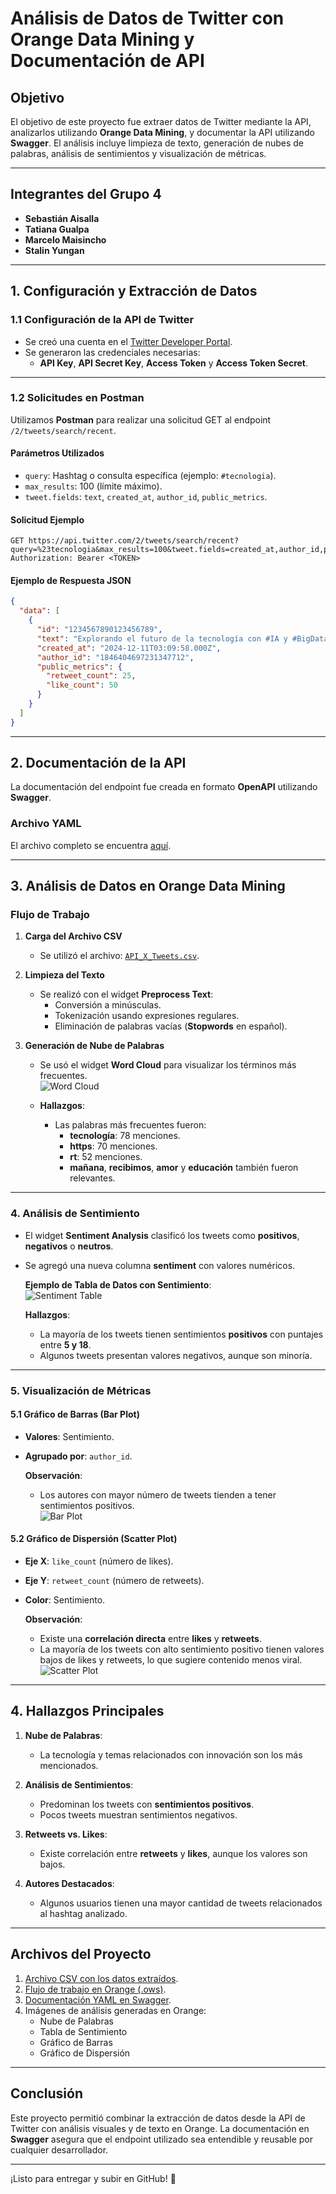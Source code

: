 # **Análisis de Datos de Twitter con Orange Data Mining y Documentación de API**

## **Objetivo**
El objetivo de este proyecto fue extraer datos de Twitter mediante la API, analizarlos utilizando **Orange Data Mining**, y documentar la API utilizando **Swagger**. El análisis incluye limpieza de texto, generación de nubes de palabras, análisis de sentimientos y visualización de métricas.

---

## **Integrantes del Grupo 4**
- **Sebastián Aisalla**  
- **Tatiana Gualpa**  
- **Marcelo Maisincho**  
- **Stalin Yungan**  

---

## **1. Configuración y Extracción de Datos**
### **1.1 Configuración de la API de Twitter**
- Se creó una cuenta en el [Twitter Developer Portal](https://developer.twitter.com/).
- Se generaron las credenciales necesarias:
  - **API Key**, **API Secret Key**, **Access Token** y **Access Token Secret**.

---

### **1.2 Solicitudes en Postman**
Utilizamos **Postman** para realizar una solicitud GET al endpoint `/2/tweets/search/recent`.

#### **Parámetros Utilizados**
- `query`: Hashtag o consulta específica (ejemplo: `#tecnologia`).
- `max_results`: 100 (límite máximo).
- `tweet.fields`: `text`, `created_at`, `author_id`, `public_metrics`.

#### **Solicitud Ejemplo**
```http
GET https://api.twitter.com/2/tweets/search/recent?query=%23tecnologia&max_results=100&tweet.fields=created_at,author_id,public_metrics
Authorization: Bearer <TOKEN>
```

#### **Ejemplo de Respuesta JSON**
```json
{
  "data": [
    {
      "id": "1234567890123456789",
      "text": "Explorando el futuro de la tecnología con #IA y #BigData.",
      "created_at": "2024-12-11T03:09:58.000Z",
      "author_id": "1846404697231347712",
      "public_metrics": {
        "retweet_count": 25,
        "like_count": 50
      }
    }
  ]
}
```

---

## **2. Documentación de la API**
La documentación del endpoint fue creada en formato **OpenAPI** utilizando **Swagger**.

### **Archivo YAML**
El archivo completo se encuentra [aquí](./G4_1-API_Twitter-1.0.0-resolved.yaml).

---

## **3. Análisis de Datos en Orange Data Mining**
### **Flujo de Trabajo**
1. **Carga del Archivo CSV**  
   - Se utilizó el archivo: [`API_X_Tweets.csv`](./API_X_Tweets.csv).

2. **Limpieza del Texto**  
   - Se realizó con el widget **Preprocess Text**:  
     - Conversión a minúsculas.  
     - Tokenización usando expresiones regulares.  
     - Eliminación de palabras vacías (**Stopwords** en español).

3. **Generación de Nube de Palabras**  
   - Se usó el widget **Word Cloud** para visualizar los términos más frecuentes.  
     ![Word Cloud](./images/wordcloud.png)

   - **Hallazgos**:  
     - Las palabras más frecuentes fueron:  
       - **tecnología**: 78 menciones.  
       - **https**: 70 menciones.  
       - **rt**: 52 menciones.  
       - **mañana**, **recibimos**, **amor** y **educación** también fueron relevantes.

---

### **4. Análisis de Sentimiento**
- El widget **Sentiment Analysis** clasificó los tweets como **positivos**, **negativos** o **neutros**.  
- Se agregó una nueva columna **sentiment** con valores numéricos.  

   **Ejemplo de Tabla de Datos con Sentimiento**:  
   ![Sentiment Table](./images/sentiment_table.png)

   **Hallazgos**:
   - La mayoría de los tweets tienen sentimientos **positivos** con puntajes entre **5 y 18**.
   - Algunos tweets presentan valores negativos, aunque son minoría.

---

### **5. Visualización de Métricas**
#### **5.1 Gráfico de Barras (Bar Plot)**
- **Valores**: Sentimiento.  
- **Agrupado por**: `author_id`.  

   **Observación**:
   - Los autores con mayor número de tweets tienden a tener sentimientos positivos.  
   ![Bar Plot](./images/barplot.png)

#### **5.2 Gráfico de Dispersión (Scatter Plot)**
- **Eje X**: `like_count` (número de likes).  
- **Eje Y**: `retweet_count` (número de retweets).  
- **Color**: Sentimiento.  

   **Observación**:
   - Existe una **correlación directa** entre **likes** y **retweets**.  
   - La mayoría de los tweets con alto sentimiento positivo tienen valores bajos de likes y retweets, lo que sugiere contenido menos viral.  
   ![Scatter Plot](./images/scatterplot.png)

---

## **4. Hallazgos Principales**
1. **Nube de Palabras**:  
   - La tecnología y temas relacionados con innovación son los más mencionados.  

2. **Análisis de Sentimientos**:  
   - Predominan los tweets con **sentimientos positivos**.  
   - Pocos tweets muestran sentimientos negativos.

3. **Retweets vs. Likes**:  
   - Existe correlación entre **retweets** y **likes**, aunque los valores son bajos.  

4. **Autores Destacados**:  
   - Algunos usuarios tienen una mayor cantidad de tweets relacionados al hashtag analizado.

---

## **Archivos del Proyecto**
1. [Archivo CSV con los datos extraídos](./API_X_Tweets.csv).  
2. [Flujo de trabajo en Orange (.ows)](./workflow.ows).  
3. [Documentación YAML en Swagger](./G4_1-API_Twitter-1.0.0-resolved.yaml).  
4. Imágenes de análisis generadas en Orange:
   - Nube de Palabras  
   - Tabla de Sentimiento  
   - Gráfico de Barras  
   - Gráfico de Dispersión  

---

## **Conclusión**
Este proyecto permitió combinar la extracción de datos desde la API de Twitter con análisis visuales y de texto en Orange. La documentación en **Swagger** asegura que el endpoint utilizado sea entendible y reusable por cualquier desarrollador.

---

¡Listo para entregar y subir en GitHub! 🚀
